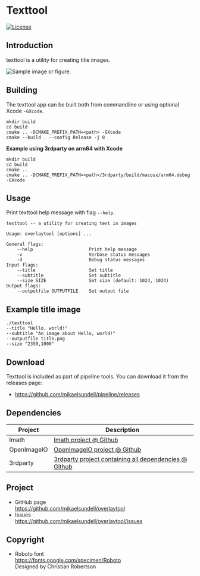 Texttool
==================

[![License](https://img.shields.io/badge/license-BSD%203--Clause-blue.svg?style=flat-square)](https://github.com/mikaelsundell/texttool/blob/master/README.md)

Introduction
------------

texttool is a utility for creating title images.

![Sample image or figure.](images/image.png 'it8tool')

Building
--------

The texttool app can be built both from commandline or using optional Xcode `-GXcode`.

```shell
mkdir build
cd build
cmake .. -DCMAKE_PREFIX_PATH=<path> -GXcode
cmake --build . --config Release -j 8
```

**Example using 3rdparty on arm64 with Xcode**

```shell
mkdir build
cd build
cmake ..
cmake .. -DCMAKE_PREFIX_PATH=<path>/3rdparty/build/macosx/arm64.debug -GXcode
```

Usage
-----

Print texttool help message with flag ```--help```.

```shell
texttool -- a utility for creating text in images

Usage: overlaytool [options] ...

General flags:
    --help                     Print help message
    -v                         Verbose status messages
    -d                         Debug status messages
Input flags:
    --title                    Set title
    --subtitle                 Set subtitle
    --size SIZE                Set size (default: 1024, 1024)
Output flags:
    --outputfile OUTPUTFILE    Set output file
```

Example title image
--------

```shell
./texttool
--title "Hello, world!"
--subtitle "An image about Hello, world!"
--outputfile title.png 
--size "2350,1000" 
```

Download
---------

Texttool is included as part of pipeline tools. You can download it from the releases page:

* https://github.com/mikaelsundell/pipeline/releases

Dependencies
-------------

| Project     | Description |
| ----------- | ----------- |
| Imath       | [Imath project @ Github](https://github.com/AcademySoftwareFoundation/Imath)
| OpenImageIO | [OpenImageIO project @ Github](https://github.com/OpenImageIO/oiio)
| 3rdparty    | [3rdparty project containing all dependencies @ Github](https://github.com/mikaelsundell/3rdparty)

Project
-------------

* GitHub page   
https://github.com/mikaelsundell/overlaytool
* Issues   
https://github.com/mikaelsundell/overlaytool/issues

Copyright
---------

* Roboto font   
https://fonts.google.com/specimen/Roboto   
Designed by Christian Robertson
